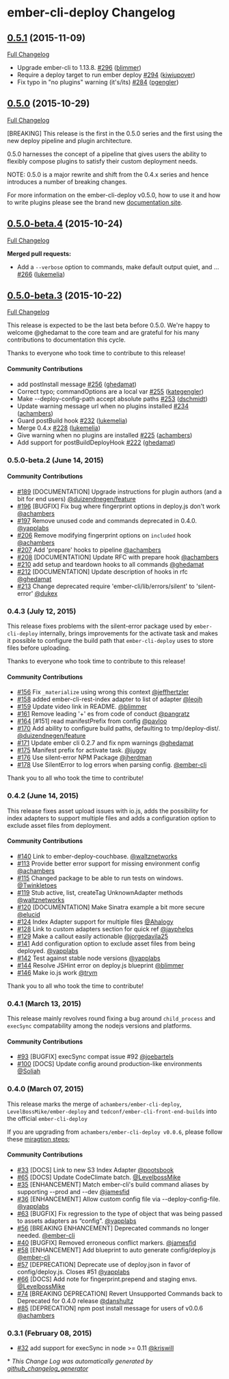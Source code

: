 # ember-cli-deploy Changelog

## [0.5.1](https://github.com/ember-cli/ember-cli-deploy/tree/0.5.1) (2015-11-09)
[Full Changelog](https://github.com/ember-cli/ember-cli-deploy/compare/v0.5.0...0.5.1)

- Upgrade ember-cli to 1.13.8. [\#296](https://github.com/ember-cli/ember-cli-deploy/pull/296) ([blimmer](https://github.com/blimmer))
- Require a deploy target to run ember deploy [\#294](https://github.com/ember-cli/ember-cli-deploy/pull/294) ([kiwiupover](https://github.com/kiwiupover))
- Fix typo in "no plugins" warning \(it's/its\) [\#284](https://github.com/ember-cli/ember-cli-deploy/pull/284) ([pgengler](https://github.com/pgengler))

## [0.5.0](https://github.com/ember-cli/ember-cli-deploy/tree/v0.5.0) (2015-10-29)
[Full Changelog](https://github.com/ember-cli/ember-cli-deploy/compare/v0.4.3...v0.5.0)

[BREAKING] This release is the first in the 0.5.0 series and the first using the new deploy pipeline and plugin architecture.

0.5.0 harnesses the concept of a pipeline that gives users the ability to flexibly compose plugins to satisfy their
custom deployment needs.

NOTE: 0.5.0 is a major rewrite and shift from the 0.4.x series and hence introduces a number of breaking changes.

For more information on the ember-cli-deploy v0.5.0, how to use it and how to write plugins please see the brand new
[documentation site](http://ember-cli-deploy.com).

## [0.5.0-beta.4](https://github.com/ember-cli/ember-cli-deploy/tree/0.5.0-beta.4) (2015-10-24)
[Full Changelog](https://github.com/ember-cli/ember-cli-deploy/compare/v0.5.0-beta.3...0.5.0-beta.4)

**Merged pull requests:**

- Add a `--verbose` option to commands, make default output quiet, and … [\#266](https://github.com/ember-cli/ember-cli-deploy/pull/266) ([lukemelia](https://github.com/lukemelia))

## [0.5.0-beta.3](https://github.com/ember-cli/ember-cli-deploy/tree/0.5.0-beta.3) (2015-10-22)
[Full Changelog](https://github.com/ember-cli/ember-cli-deploy/compare/v0.5.0-beta.2...0.5.0-beta.3)

This release is expected to be the last beta before 0.5.0. We're happy to welcome
@ghedamat to the core team and are grateful for his many contributions to
documentation this cycle.

Thanks to everyone who took time to contribute to this release!

#### Community Contributions

- add postInstall message [\#256](https://github.com/ember-cli/ember-cli-deploy/pull/256) ([ghedamat](https://github.com/ghedamat))
- Correct typo; commandOptions are a local var [\#255](https://github.com/ember-cli/ember-cli-deploy/pull/255) ([kategengler](https://github.com/kategengler))
- Make --deploy-config-path accept absolute paths [\#253](https://github.com/ember-cli/ember-cli-deploy/pull/253) ([dschmidt](https://github.com/dschmidt))
- Update warning message url when no plugins installed [\#234](https://github.com/ember-cli/ember-cli-deploy/pull/234) ([achambers](https://github.com/achambers))
- Guard postBuild hook [\#232](https://github.com/ember-cli/ember-cli-deploy/pull/232) ([lukemelia](https://github.com/lukemelia))
- Merge 0.4.x [\#228](https://github.com/ember-cli/ember-cli-deploy/pull/228) ([lukemelia](https://github.com/lukemelia))
- Give warning when no plugins are installed [\#225](https://github.com/ember-cli/ember-cli-deploy/pull/225) ([achambers](https://github.com/achambers))
- Add support for postBuildDeployHook [\#222](https://github.com/ember-cli/ember-cli-deploy/pull/222) ([ghedamat](https://github.com/ghedamat))

### 0.5.0-beta.2 (June 14, 2015)

#### Community Contributions

- [#189](https://github.com/ember-cli/ember-cli-deploy/pull/189) [DOCUMENTATION] Upgrade instructions for plugin authors (and a bit for end users) [@duizendnegen/feature](https://github.com/duizendnegen/feature)
- [#196](https://github.com/ember-cli/ember-cli-deploy/pull/196) [BUGFIX] Fix bug where fingerprint options in deploy.js don't work [@achambers](https://github.com/achambers)
- [#197](https://github.com/ember-cli/ember-cli-deploy/pull/197) Remove unused code and commands deprecated in 0.4.0. [@yapplabs](https://github.com/yapplabs)
- [#206](https://github.com/ember-cli/ember-cli-deploy/pull/206) Remove modifying fingerprint options on `included` hook [@achambers](https://github.com/achambers)
- [#207](https://github.com/ember-cli/ember-cli-deploy/pull/207) Add 'prepare' hooks to pipeline [@achambers](https://github.com/achambers)
- [#208](https://github.com/ember-cli/ember-cli-deploy/pull/208) [DOCUMENTATION] Update RFC with prepare hook [@achambers](https://github.com/achambers)
- [#210](https://github.com/ember-cli/ember-cli-deploy/pull/210) add setup and teardown hooks to all commands [@ghedamat](https://github.com/ghedamat)
- [#212](https://github.com/ember-cli/ember-cli-deploy/pull/212) [DOCUMENTATION] Update description of hooks in rfc [@ghedamat](https://github.com/ghedamat)
- [#213](https://github.com/ember-cli/ember-cli-deploy/pull/213) Change deprecated require 'ember-cli/lib/errors/silent' to 'silent-error' [@dukex](https://github.com/dukex)

### 0.4.3 (July 12, 2015)

This release fixes problems with the silent-error package used by
`ember-cli-deploy` internally, brings improvements for the activate task and
makes it possible to configure the build path that `ember-cli-deploy` uses to
store files before uploading.

Thanks to everyone who took time to contribute to this release!

#### Community Contributions

- [#156](https://github.com/ember-cli/ember-cli-deploy/pull/156) Fix `_materialize` using wrong this context [@jeffhertzler](https://github.com/jeffhertzler)
- [#158](https://github.com/ember-cli/ember-cli-deploy/pull/158) added ember-cli-rest-index adapter to list of adapter [@leojh](https://github.com/leojh)
- [#159](https://github.com/ember-cli/ember-cli-deploy/pull/159) Update video link in README. [@blimmer](https://github.com/blimmer)
- [#161](https://github.com/ember-cli/ember-cli-deploy/pull/161) Remove leading '+' es from code of conduct [@pangratz](https://github.com/pangratz)
- [#164](https://github.com/ember-cli/ember-cli-deploy/pull/164) [#151] read manifestPrefix from config [@pavloo](https://github.com/pavloo)
- [#170](https://github.com/ember-cli/ember-cli-deploy/pull/170) Add ability to configure build paths, defaulting to tmp/deploy-dist/. [@duizendnegen/feature](https://github.com/duizendnegen/feature)
- [#171](https://github.com/ember-cli/ember-cli-deploy/pull/171) Update ember cli 0.2.7 and fix npm warnings [@ghedamat](https://github.com/ghedamat)
- [#175](https://github.com/ember-cli/ember-cli-deploy/pull/175) Manifest prefix for activate task. [@juggy](https://github.com/juggy)
- [#176](https://github.com/ember-cli/ember-cli-deploy/pull/176) Use silent-error NPM Package [@jherdman](https://github.com/jherdman)
- [#178](https://github.com/ember-cli/ember-cli-deploy/pull/178) Use SilentError to log errors when parsing config. [@ember-cli](https://github.com/ember-cli)

Thank you to all who took the time to contribute!

### 0.4.2 (June 14, 2015)

This release fixes asset upload issues with io.js, adds the possibility for
index adapters to support multiple files and adds a configuration option to
exclude asset files from deployment.

#### Community Contributions

- [#140](https://github.com/ember-cli/ember-cli-deploy/pull/140) Link to ember-deploy-couchbase. [@waltznetworks](https://github.com/waltznetworks)
- [#113](https://github.com/ember-cli/ember-cli-deploy/pull/113) Provide better error support for missing environment config [@achambers](https://github.com/achambers)
- [#115](https://github.com/ember-cli/ember-cli-deploy/pull/115) Changed package to be able to run tests on windows. [@Twinkletoes](https://github.com/Twinkletoes)
- [#119](https://github.com/ember-cli/ember-cli-deploy/pull/119) Stub active, list, createTag UnknownAdapter methods [@waltznetworks](https://github.com/waltznetworks)
- [#120](https://github.com/ember-cli/ember-cli-deploy/pull/120) [DOCUMENTATION] Make Sinatra example a bit more secure [@elucid](https://github.com/elucid)
- [#124](https://github.com/ember-cli/ember-cli-deploy/pull/124) Index Adapter support for multiple files [@Ahalogy](https://github.com/Ahalogy)
- [#128](https://github.com/ember-cli/ember-cli-deploy/pull/128) Link to custom adapters section for quick ref [@jayphelps](https://github.com/jayphelps)
- [#129](https://github.com/ember-cli/ember-cli-deploy/pull/129) Make a callout easily actionable [@jorgedavila25](https://github.com/jorgedavila25)
- [#141](https://github.com/ember-cli/ember-cli-deploy/pull/141) Add configuration option to exclude asset files from being deployed. [@yapplabs](https://github.com/yapplabs)
- [#142](https://github.com/ember-cli/ember-cli-deploy/pull/142) Test against stable node versions [@yapplabs](https://github.com/yapplabs)
- [#144](https://github.com/ember-cli/ember-cli-deploy/pull/144) Resolve JSHint error on deploy.js blueprint [@blimmer](https://github.com/blimmer)
- [#146](https://github.com/ember-cli/ember-cli-deploy/pull/146) Make io.js work [@trym](https://github.com/trym)

Thank you to all who took the time to contribute!

### 0.4.1 (March 13, 2015)

This release mainly revolves round fixing a bug around `child_process` and `execSync` compatability among the nodejs versions and platforms.

#### Community Contributions

- [#93](https://github.com/ember-cli/ember-cli-deploy/pull/93) [BUGFIX] execSync compat issue #92 [@joebartels](https://github.com/joebartels)
- [#100](https://github.com/ember-cli/ember-cli-deploy/pull/100) [DOCS] Update config around production-like environments [@Soliah](https://github.com/Soliah)

### 0.4.0 (March 07, 2015)

This release marks the merge of `achambers/ember-cli-deploy`, `LevelBossMike/ember-deploy` and `tedconf/ember-cli-front-end-builds` into the official `ember-cli-deploy`

If you are upgrading from `achambers/ember-cli-deploy v0.0.6`, please follow these [miragtion steps](https://github.com/ember-cli/ember-cli-deploy/blob/master/MIGRATION_STEPS.md);

#### Community Contributions

- [#33](https://github.com/ember-cli/ember-cli-deploy/pull/33) [DOCS] Link to new S3 Index Adapter [@pootsbook](https://github.com/pootsbook)
- [#65](https://github.com/ember-cli/ember-cli-deploy/pull/65) [DOCS] Update CodeClimate batch. [@LevelbossMike](https://github.com/LevelbossMike)
- [#35](https://github.com/ember-cli/ember-cli-deploy/pull/35) [ENHANCEMENT] Match ember-cli's build command aliases by supporting --prod and --dev [@jamesfid](https://github.com/jamesfid)
- [#36](https://github.com/ember-cli/ember-cli-deploy/pull/36) [ENHANCEMENT] Allow custom config file via --deploy-config-file. [@yapplabs](https://github.com/yapplabs)
- [#63](https://github.com/ember-cli/ember-cli-deploy/pull/63) [BUGFIX] Fix regression to the type of object that was being passed to assets adapters as “config”. [@yapplabs](https://github.com/yapplabs)
- [#56](https://github.com/ember-cli/ember-cli-deploy/pull/56) [BREAKING ENHANCEMENT] Deprecated commands no longer needed. [@ember-cli](https://github.com/ember-cli)
- [#40](https://github.com/ember-cli/ember-cli-deploy/pull/40) [BUGFIX] Removed erroneous conflict markers. [@jamesfid](https://github.com/jamesfid)
- [#58](https://github.com/ember-cli/ember-cli-deploy/pull/58) [ENHANCEMENT] Add blueprint to auto generate config/deploy.js [@ember-cli](https://github.com/ember-cli)
- [#57](https://github.com/ember-cli/ember-cli-deploy/pull/57) [DEPRECATION] Deprecate use of deploy.json in favor of config/deploy.js. Closes #51 [@yapplabs](https://github.com/yapplabs)
- [#66](https://github.com/ember-cli/ember-cli-deploy/pull/66) [DOCS] Add note for fingerprint.prepend and staging envs. [@LevelbossMike](https://github.com/LevelbossMike)
- [#74](https://github.com/ember-cli/ember-cli-deploy/pull/74) [BREAKING DEPRECATION] Revert Unsupported Commands back to Deprecated for 0.4.0 release [@danshultz](https://github.com/danshultz)
- [#85](https://github.com/ember-cli/ember-cli-deploy/pull/85) [DEPRECATION] npm post install message for users of v0.0.6 [@achambers](https://github.com/achambers)

### 0.3.1 (February 08, 2015)

- [#32](https://github.com/LevelbossMike/ember-deploy/pull/32) add support for execSync in node >= 0.11 [@kriswill](https://github.com/kriswill)

\* *This Change Log was automatically generated by [github_changelog_generator](https://github.com/skywinder/Github-Changelog-Generator)*
